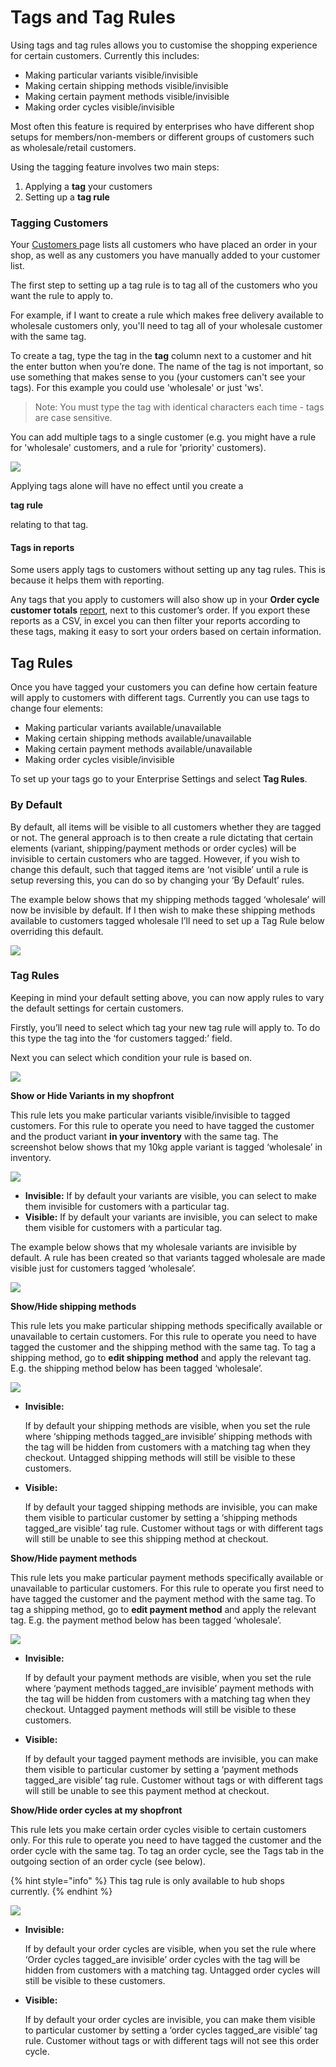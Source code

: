 # Tags and Tag Rules

Using tags and tag rules allows you to customise the shopping experience for certain customers. Currently this includes:

* Making particular variants visible/invisible
* Making certain shipping methods visible/invisible
* Making certain payment methods visible/invisible
* Making order cycles visible/invisible

Most often this feature is required by enterprises who have different shop setups for members/non-members or different groups of customers such as wholesale/retail customers.

Using the tagging feature involves two main steps:

1. Applying a **tag** your customers
2. Setting up a **tag rule**

### Tagging Customers

Your [Customers ](https://github.com/jimacoff/ofn-user-guide-master/tree/d5a1113e673b0e22198ca207b1db61339799868a/customer-accounts-and-tagging.md)page lists all customers who have placed an order in your shop, as well as any customers you have manually added to your customer list.

The first step to setting up a tag rule is to tag all of the customers who you want the rule to apply to.

For example, if I want to create a rule which makes free delivery available to wholesale customers only, you'll need to tag all of your wholesale customer with the same tag.

To create a tag, type the tag in the **tag** column next to a customer and hit the enter button when you’re done. The name of the tag is not important, so use something that makes sense to you \(your customers can't see your tags\). For this example you could use 'wholesale' or just 'ws'.

> Note: You must type the tag with identical characters each time - tags are case sensitive.

You can add multiple tags to a single customer \(e.g. you might have a rule for 'wholesale' customers, and a rule for 'priority' customers\).

![](https://openfoodnetwork.org/wp-content/uploads/2015/10/Customer-taggs.png)

Applying tags alone will have no effect until you create a 

**tag rule**

 relating to that tag.

#### Tags in reports

Some users apply tags to customers without setting up any tag rules. This is because it helps them with reporting.

Any tags that you apply to customers will also show up in your **Order cycle customer totals** [report](../../basic-features/reports.md), next to this customer’s order. If you export these reports as a CSV, in excel you can then filter your reports according to these tags, making it easy to sort your orders based on certain information.

## Tag Rules

Once you have tagged your customers you can define how certain feature will apply to customers with different tags. Currently you can use tags to change four elements:

* Making particular variants available/unavailable
* Making certain shipping methods available/unavailable
* Making certain payment methods available/unavailable
* Making order cycles visible/invisible

To set up your tags go to your Enterprise Settings and select **Tag Rules**.

### By Default

By default, all items will be visible to all customers whether they are tagged or not. The general approach is to then create a rule dictating that certain elements \(variant, shipping/payment methods or order cycles\) will be invisible to certain customers who are tagged. However, if you wish to change this default, such that tagged items are ‘not visible’ until a rule is setup reversing this, you can do so by changing your ‘By Default’ rules.

The example below shows that my shipping methods tagged ‘wholesale’ will now be invisible by default. If I then wish to make these shipping methods available to customers tagged wholesale I’ll need to set up a Tag Rule below overriding this default.

![](https://openfoodnetwork.org/wp-content/uploads/2015/10/Default-tags.png)

### Tag Rules

Keeping in mind your default setting above, you can now apply rules to vary the default settings for certain customers.

Firstly, you’ll need to select which tag your new tag rule will apply to. To do this type the tag into the ‘for customers tagged:’ field.

Next you can select which condition your rule is based on.

![](https://openfoodnetwork.org/wp-content/uploads/2015/10/Rule-Typess.png)

**Show or Hide Variants in my shopfront**

This rule lets you make particular variants visible/invisible to tagged customers. For this rule to operate you need to have tagged the customer and the product variant **in your inventory** with the same tag. The screenshot below shows that my 10kg apple variant is tagged ‘wholesale’ in inventory.

![](https://openfoodnetwork.org/wp-content/uploads/2015/10/Inventory-tagged.png)

* **Invisible:**  If by default your variants are visible, you can select to make them invisible for customers with a particular tag.
* **Visible:**  If by default your variants are invisible, you can select to make them visible for customers with a particular tag.

The example below shows that my wholesale variants are invisible by default. A rule has been created so that variants tagged wholesale are made visible just for customers tagged ‘wholesale’.

![](https://openfoodnetwork.org/wp-content/uploads/2015/10/Inventory-taggedd.png)

**Show/Hide shipping methods**

This rule lets you make particular shipping methods specifically available or unavailable to certain customers. For this rule to operate you need to have tagged the customer and the shipping method with the same tag. To tag a shipping method, go to **edit shipping method** and apply the relevant tag. E.g. the shipping method below has been tagged ‘wholesale’.

![](https://openfoodnetwork.org/wp-content/uploads/2015/10/Tagging-a-shipping-method.png)

* **Invisible:**

   If by default your shipping methods are visible, when you set the rule where ‘shipping methods tagged\_are invisible’ shipping methods with the tag will be hidden from customers with a matching tag when they checkout. Untagged shipping methods will still be visible to these customers.

* **Visible:**

  If by default your tagged shipping methods are invisible, you can make them visible to particular customer by setting a ‘shipping methods tagged\_are visible’ tag rule.  Customer without tags or with different tags will still be unable to see this shipping method at checkout.

**Show/Hide payment methods**

This rule lets you make particular payment methods specifically available or unavailable to particular customers. For this rule to operate you first need to have tagged the customer and the payment method with the same tag. To tag a shipping method, go to **edit payment method** and apply the relevant tag. E.g. the payment method below has been tagged ‘wholesale’.

![](https://openfoodnetwork.org/wp-content/uploads/2015/10/Tagged-payment.png)

* **Invisible:**

   If by default your payment methods are visible, when you set the rule where ‘payment methods tagged\_are invisible’ payment methods with the tag will be hidden from customers with a matching tag when they checkout. Untagged payment methods will still be visible to these customers.

* **Visible:**

  If by default your tagged payment methods are invisible, you can make them visible to particular customer by setting a ‘payment methods tagged\_are visible’ tag rule.  Customer without tags or with different tags will still be unable to see this payment method at checkout.

**Show/Hide order cycles at my shopfront**

This rule lets you make certain order cycles visible to certain customers only. For this rule to operate you need to have tagged the customer and the order cycle with the same tag. To tag an order cycle, see the Tags tab in the outgoing section of an order cycle \(see below\).

{% hint style="info" %}
 This tag rule is only available to hub shops currently.
{% endhint %}

![](https://openfoodnetwork.org/wp-content/uploads/2015/10/Outgoing.png)

* **Invisible:**

   If by default your order cycles are visible, when you set the rule where ‘Order cycles tagged\_are invisible’ order cycles with the tag will be hidden from customers with a matching tag. Untagged order cycles will still be visible to these customers.

* **Visible:**

  If by default your order cycles are invisible, you can make them visible to particular customer by setting a ‘order cycles tagged\_are visible’ tag rule.  Customer without tags or with different tags will not see this order cycle.

